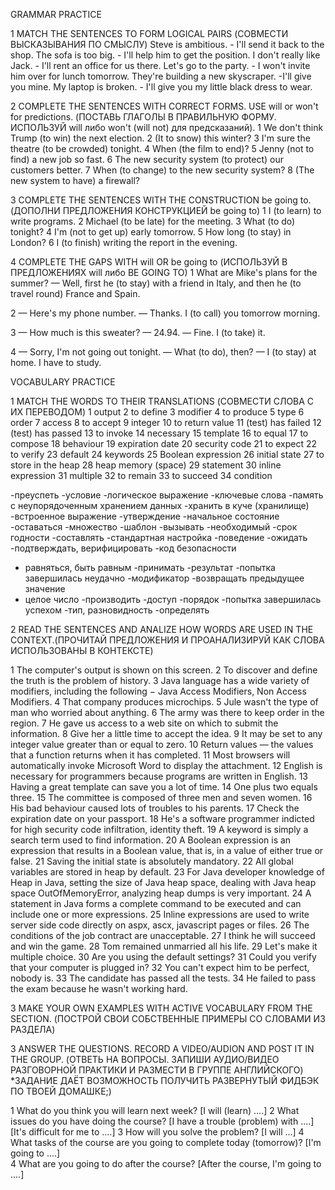 GRAMMAR PRACTICE

1 MATCH THE SENTENCES TO FORM LOGICAL PAIRS (СОВМЕСТИ ВЫСКАЗЫВАНИЯ ПО СМЫСЛУ)
Steve is ambitious. - I'll send it back to the shop. 
The sofa is too big. - I'll help him to get the position.
I don't really like Jack. - I'll rent an office for us there. 
Let's go to the party. - I won't invite him over for lunch tomorrow. 
They're building a new skyscraper. -I'll give you mine.
My laptop is broken. - I'll give you my little black dress to wear.

2 COMPLETE THE SENTENCES WITH CORRECT FORMS. USE will or won't for predictions. (ПОСТАВЬ ГЛАГОЛЫ В ПРАВИЛЬНУЮ ФОРМУ. ИСПОЛЬЗУЙ will либо won't (will not) для предсказаний). 
1 We don't think Trump (to win) the next election.
2 (It to snow) this winter?
3 I'm sure the theatre (to be crowded) tonight.
4 When (the film to end)?
5 Jenny (not to find) a new job so fast.
6 The new security system (to protect) our customers better.
7 When (to change) to the new security system?
8 (The new system to have) a firewall? 


3 COMPLETE THE SENTENCES WITH THE CONSTRUCTION be going to. (ДОПОЛНИ ПРЕДЛОЖЕНИЯ КОНСТРУКЦИЕЙ be going to)
1 I (to learn) to write programs.
2 Michael (to be late) for the meeting.
3 What (to do) tonight?
4 I'm (not to get up) early tomorrow.
5 How long (to stay) in London?
6 I (to finish) writing the report in the evening.


4 COMPLETE THE GAPS WITH will OR be going to (ИСПОЛЬЗУЙ В ПРЕДЛОЖЕНИЯХ will либо BE GOING TO)
1 What are Mike's plans for the summer?
— Well, first he (to stay) with a friend in Italy, and then he (to travel round) France and Spain.

2 — Here's my phone number.
— Thanks. I (to call) you tomorrow morning.

3 — How much is this sweater?
— 24.94.
— Fine. I (to take) it.

4 — Sorry, I'm not going out tonight.
— What (to do), then?
— I (to stay) at home. I have to study.

VOCABULARY PRACTICE 

1 MATCH THE WORDS TO THEIR TRANSLATIONS (СОВМЕСТИ СЛОВА С ИХ ПЕРЕВОДОМ)
1 output
2 to define
3 modifier
4 to produce
5 type
6 order
7 access
8 to accept
9 integer
10 to return value
11 (test) has failed
12 (test) has passed
13 to invoke
14 necessary
15 template
16 to equal
17 to compose
18 behaviour
19 expiration date
20 security code
21 to expect
22 to verify
23 default
24 keywords
25 Boolean expression
26 initial state
27 to store in the heap
28 heap memory (space)
29 statement
30 inline expression
31 multiple
32 to remain
33 to succeed
34 condition

-преуспеть
-условие
-логическое выражение
-ключевые слова
-память с неупорядоченным хранением данных
-хранить в куче (хранилище)
-встроенное выражение
-утверждение
-начальное состояние
-оставаться 
-множество
-шаблон
-вызывать
-необходимый
-срок годности
-составлять
-стандартная настройка
-поведение
-ожидать
-подтверждать, верифицировать
-код безопасности
- равняться, быть равным
-принимать
-результат
-попытка завершилась неудачно
-модификатор
-возвращать предыдущее значение
- целое число
-производить
-доступ
-порядок
-попытка завершилась успехом
-тип, разновидность 
-определять

2 READ THE SENTENCES AND ANALIZE HOW WORDS ARE USED IN THE CONTEXT.(ПРОЧИТАЙ ПРЕДЛОЖЕНИЯ И ПРОАНАЛИЗИРУЙ КАК СЛОВА ИСПОЛЬЗОВАНЫ В КОНТЕКСТЕ)

1 The computer's output is shown on this screen. 
2 To discover and define the truth is the problem of history.
3 Java language has a wide variety of modifiers, including the following − Java Access Modifiers, Non Access Modifiers.
4 That company produces microchips.
5 Jule wasn't the type of man who worried about anything.
6 The army was there to keep order in the region.
7 He gave us access to a web site on which to submit the information.
8 Give her a little time to accept the idea.
9 It may be set to any integer value greater than or equal to zero.
10 Return values —  the values that a function returns when it has completed. 
11 Most browsers will automatically invoke Microsoft Word to display the attachment. 
12 English is necessary for programmers because programs are written in English. 
13 Having a great template can save you a lot of time.
14 One plus two equals three. 
15 The committee is composed of three men and seven women.
16 His bad behaviour caused lots of troubles to his parents.
17 Check the expiration date on your passport.
18 He's a software programmer indicted for high security code infiltration, identity theft.
19 A keyword is simply a search term used to find information.
20 A Boolean expression is an expression that results in a Boolean value, that is, in a value of either true or false.
21 Saving the initial state is absolutely mandatory.
22 All global variables are stored in heap by default. 
23 For Java developer knowledge of Heap in Java, setting the size of Java heap space, dealing with Java heap space OutOfMemoryError, analyzing heap dumps is very important.
24 A statement in Java forms a complete command to be executed and can include one or more expressions.
25 Inline expressions are used to write server side code directly on aspx, ascx, javascript pages or files.
26 The conditions of the job contract are unacceptable. 
27 I think he will succeed and win the game. 
28 Tom remained unmarried all his life.
29 Let's make it multiple choice.
30 Are you using the default settings?
31 Could you verify that your computer is plugged in?
32 You can't expect him to be perfect, nobody is.
33 The candidate has passed all the tests.
34 He failed to pass the exam because he wasn't working hard. 

3 MAKE YOUR OWN EXAMPLES WITH ACTIVE VOCABULARY FROM THE SECTION. (ПОСТРОЙ СВОИ СОБСТВЕННЫЕ ПРИМЕРЫ СО СЛОВАМИ ИЗ РАЗДЕЛА)

3 ANSWER THE QUESTIONS. RECORD A VIDEO/AUDION AND POST IT IN THE GROUP. (ОТВЕТЬ НА ВОПРОСЫ. ЗАПИШИ АУДИО/ВИДЕО РАЗГОВОРНОЙ ПРАКТИКИ И РАЗМЕСТИ В ГРУППЕ АНГЛИЙСКОГО)
*ЗАДАНИЕ ДАЁТ ВОЗМОЖНОСТЬ ПОЛУЧИТЬ РАЗВЕРНУТЫЙ ФИДБЭК ПО ТВОЕЙ ДОМАШКЕ;)

1 What do you think you will learn next week?
[I will (learn) ....]
2 What issues do you have doing the course? 
[I have a trouble (problem) with ....]
[It's difficult for me to ....]
3 How will you solve the problem?
[I will …]
4 What tasks of the course are you going to complete today (tomorrow)?
[I'm going to ....]  
4 What are you going to do after the course?
[After the course, I'm going to ....]
